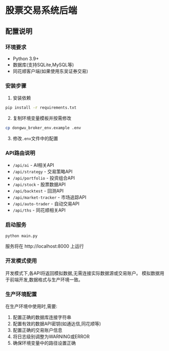 # 股票交易系统后端

## 配置说明

### 环境要求
- Python 3.9+
- 数据库(支持SQLite,MySQL等)
- 同花顺客户端(如果使用东吴证券交易)

### 安装步骤

1. 安装依赖
```bash
pip install -r requirements.txt
```

2. 复制环境变量模板并按需修改
```bash
cp dongwu_broker_env.example .env
```

3. 修改`.env`文件中的配置

### API路由说明

- `/api/ai` - AI相关API
- `/api/strategy` - 交易策略API
- `/api/portfolio` - 投资组合API
- `/api/stock` - 股票数据API
- `/api/backtest` - 回测API
- `/api/market-tracker` - 市场追踪API
- `/api/auto-trader` - 自动交易API
- `/api/ths` - 同花顺相关API

### 启动服务

```bash
python main.py
```

服务将在 http://localhost:8000 上运行

### 开发模式使用

开发模式下,各API将返回模拟数据,无需连接实际数据源或交易账户。
模拟数据用于前端开发,数据格式与生产环境一致。

### 生产环境配置

在生产环境中使用时,需要:

1. 配置正确的数据库连接字符串
2. 配置有效的数据API密钥(如通达信,同花顺等)
3. 配置正确的交易账户信息
4. 将日志级别调整为WARNING或ERROR
5. 确保环境变量中的路径设置正确 

